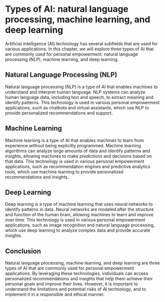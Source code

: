 # Types of AI: natural language processing, machine learning, and deep learning

Artificial intelligence (AI) technology has several subfields that are used for various applications. In this chapter, we will explore three types of AI that are commonly used for personal empowerment: natural language processing (NLP), machine learning, and deep learning.

Natural Language Processing (NLP)
---------------------------------

Natural language processing (NLP) is a type of AI that enables machines to understand and interpret human language. NLP systems can analyze human language data, including text and speech, to extract meaning and identify patterns. This technology is used in various personal empowerment applications, such as chatbots and virtual assistants, which use NLP to provide personalized recommendations and support.

Machine Learning
----------------

Machine learning is a type of AI that enables machines to learn from experience without being explicitly programmed. Machine learning algorithms can analyze large amounts of data and identify patterns and insights, allowing machines to make predictions and decisions based on that data. This technology is used in various personal empowerment applications, such as recommendation engines and predictive analytics tools, which use machine learning to provide personalized recommendations and insights.

Deep Learning
-------------

Deep learning is a type of machine learning that uses neural networks to identify patterns in data. Neural networks are modeled after the structure and function of the human brain, allowing machines to learn and improve over time. This technology is used in various personal empowerment applications, such as image recognition and natural language processing, which use deep learning to analyze complex data and provide accurate insights.

Conclusion
----------

Natural language processing, machine learning, and deep learning are three types of AI that are commonly used for personal empowerment applications. By leveraging these technologies, individuals can access personalized recommendations and insights that help them achieve their personal goals and improve their lives. However, it is important to understand the limitations and potential risks of AI technology, and to implement it in a responsible and ethical manner.


